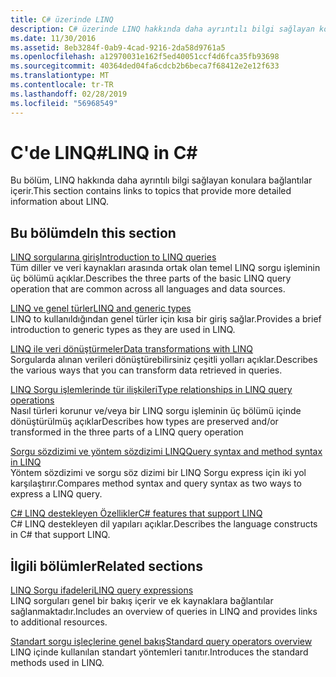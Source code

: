 ```yaml
---
title: C# üzerinde LINQ
description: C# üzerinde LINQ hakkında daha ayrıntılı bilgi sağlayan konulara bağlantılar.
ms.date: 11/30/2016
ms.assetid: 8eb3284f-0ab9-4cad-9216-2da58d9761a5
ms.openlocfilehash: a12970031e162f5ed40051ccf4d6fca35fb93698
ms.sourcegitcommit: 40364ded04fa6cdcb2b6beca7f68412e2e12f633
ms.translationtype: MT
ms.contentlocale: tr-TR
ms.lasthandoff: 02/28/2019
ms.locfileid: "56968549"
---
```

# <a name="linq-in-c"></a><span data-ttu-id="13726-103">C'de LINQ\#</span><span class="sxs-lookup"><span data-stu-id="13726-103">LINQ in C\#</span></span>

<span data-ttu-id="13726-104">Bu bölüm, LINQ hakkında daha ayrıntılı bilgi sağlayan konulara bağlantılar içerir.</span><span class="sxs-lookup"><span data-stu-id="13726-104">This section contains links to topics that provide more detailed information about LINQ.</span></span>

## <a name="in-this-section"></a><span data-ttu-id="13726-105">Bu bölümde</span><span class="sxs-lookup"><span data-stu-id="13726-105">In this section</span></span>

[<span data-ttu-id="13726-106">LINQ sorgularına giriş</span><span class="sxs-lookup"><span data-stu-id="13726-106">Introduction to LINQ queries</span></span>](../programming-guide/concepts/linq/introduction-to-linq-queries.md)  
<span data-ttu-id="13726-107">Tüm diller ve veri kaynakları arasında ortak olan temel LINQ sorgu işleminin üç bölümü açıklar.</span><span class="sxs-lookup"><span data-stu-id="13726-107">Describes the three parts of the basic LINQ query operation that are common across all languages and data sources.</span></span>  

[<span data-ttu-id="13726-108">LINQ ve genel türler</span><span class="sxs-lookup"><span data-stu-id="13726-108">LINQ and generic types</span></span>](../programming-guide/concepts/linq/linq-and-generic-types.md)  
<span data-ttu-id="13726-109">LINQ to kullanıldığından genel türler için kısa bir giriş sağlar.</span><span class="sxs-lookup"><span data-stu-id="13726-109">Provides a brief introduction to generic types as they are used in LINQ.</span></span>

[<span data-ttu-id="13726-110">LINQ ile veri dönüştürmeler</span><span class="sxs-lookup"><span data-stu-id="13726-110">Data transformations with LINQ</span></span>](../programming-guide/concepts/linq/data-transformations-with-linq.md)  
<span data-ttu-id="13726-111">Sorgularda alınan verileri dönüştürebilirsiniz çeşitli yolları açıklar.</span><span class="sxs-lookup"><span data-stu-id="13726-111">Describes the various ways that you can transform data retrieved in queries.</span></span>

[<span data-ttu-id="13726-112">LINQ Sorgu işlemlerinde tür ilişkileri</span><span class="sxs-lookup"><span data-stu-id="13726-112">Type relationships in LINQ query operations</span></span>](../programming-guide/concepts/linq/type-relationships-in-linq-query-operations.md)  
<span data-ttu-id="13726-113">Nasıl türleri korunur ve/veya bir LINQ sorgu işleminin üç bölümü içinde dönüştürülmüş açıklar</span><span class="sxs-lookup"><span data-stu-id="13726-113">Describes how types are preserved and/or transformed in the three parts of a LINQ query operation</span></span>

[<span data-ttu-id="13726-114">Sorgu sözdizimi ve yöntem sözdizimi LINQ</span><span class="sxs-lookup"><span data-stu-id="13726-114">Query syntax and method syntax in LINQ</span></span>](../programming-guide/concepts/linq/query-syntax-and-method-syntax-in-linq.md)  
<span data-ttu-id="13726-115">Yöntem sözdizimi ve sorgu söz dizimi bir LINQ Sorgu express için iki yol karşılaştırır.</span><span class="sxs-lookup"><span data-stu-id="13726-115">Compares method syntax and query syntax as two ways to express a LINQ query.</span></span>

[<span data-ttu-id="13726-116">C# LINQ destekleyen Özellikler</span><span class="sxs-lookup"><span data-stu-id="13726-116">C# features that support LINQ</span></span>](../programming-guide/concepts/linq/features-that-support-linq.md)  
<span data-ttu-id="13726-117">C# LINQ destekleyen dil yapıları açıklar.</span><span class="sxs-lookup"><span data-stu-id="13726-117">Describes the language constructs in C# that support LINQ.</span></span>

## <a name="related-sections"></a><span data-ttu-id="13726-118">İlgili bölümler</span><span class="sxs-lookup"><span data-stu-id="13726-118">Related sections</span></span>

[<span data-ttu-id="13726-119">LINQ Sorgu ifadeleri</span><span class="sxs-lookup"><span data-stu-id="13726-119">LINQ query expressions</span></span>](../programming-guide/linq-query-expressions/index.md)  
<span data-ttu-id="13726-120">LINQ sorguları genel bir bakış içerir ve ek kaynaklara bağlantılar sağlanmaktadır.</span><span class="sxs-lookup"><span data-stu-id="13726-120">Includes an overview of queries in LINQ and provides links to additional resources.</span></span>

[<span data-ttu-id="13726-121">Standart sorgu işleçlerine genel bakış</span><span class="sxs-lookup"><span data-stu-id="13726-121">Standard query operators overview</span></span>](../programming-guide/concepts/linq/standard-query-operators-overview.md)  
<span data-ttu-id="13726-122">LINQ içinde kullanılan standart yöntemleri tanıtır.</span><span class="sxs-lookup"><span data-stu-id="13726-122">Introduces the standard methods used in LINQ.</span></span>